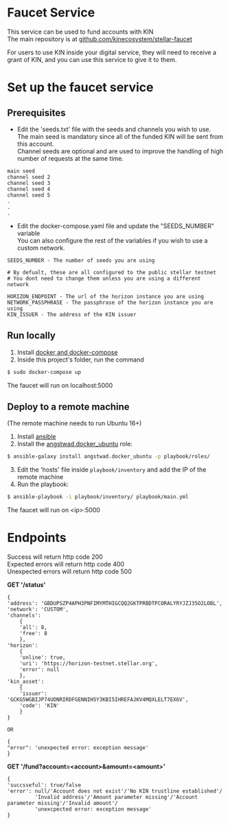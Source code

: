 # Faucet Service
This service can be used to fund accounts with KIN  
The main repository is at [github.com/kinecosystem/stellar-faucet](https://github.com/kinecosystem/stellar-faucet)

For users to use KIN inside your digital service, they will need to receive a grant of KIN, and you can use this service to give it to them.

# Set up the faucet service  
## Prerequisites


* Edit the 'seeds.txt' file with the seeds and channels you wish to use.  
  The main seed is mandatory since all of the funded KIN will be sent from this account.  
  Channel seeds are optional and are used to improve the handling of high number of requests at the same time.
```
main seed  
channel seed 2  
channel seed 3  
channel seed 4  
channel seed 5  
.  
.  
.
```  
* Edit the docker-compose.yaml file and update the "SEEDS_NUMBER" variable  
  You can also configure the rest of the variables if you wish to use a custom network.  
```
SEEDS_NUMBER - The number of seeds you are using

# By defualt, these are all configured to the public stellar testnet
# You dont need to change them unless you are using a different network

HORIZON_ENDPOINT - The url of the horizon instance you are using
NETWORK_PASSPHRASE - The passphrase of the horizon instance you are using
KIN_ISSUER - The address of the KIN issuer
```

## Run locally
1. Install [docker and docker-compose](https://docs.docker.com/install/)
2. Inside this project's folder, run the command
```bash
$ sudo docker-compose up
```
The faucet will run on localhost:5000

## Deploy to a remote machine
(The remote machine needs to run Ubuntu 16+)  
1. Install [ansible](http://docs.ansible.com/ansible/latest/installation_guide/intro_installation.html)  
2. Install the [angstwad.docker_ubuntu](https://github.com/angstwad/docker.ubuntu) role:
```bash
$ ansible-galaxy install angstwad.docker_ubuntu -p playbook/roles/
```
3. Edit the 'hosts' file inside ```playbook/inventory``` and add the IP of the remote machine
4. Run the playbook:
```bash
$ ansible-playbook -i playbook/inventory/ playbook/main.yml
```
The faucet will run on <ip\>:5000

# Endpoints  
Success will return http code 200  
Expected errors will return http code 400  
Unexpected errors will return http code 500

**GET '/status'**  
```
{
'address': 'GBDUPSZP4APH3PNFIMYMTHIGCQQ2GKTPRBDTPCORALYRYJZJ35O2LOBL',
'network': 'CUSTOM',
'channels': 
    {
    'all': 8, 
    'free': 8
    },
'horizon': 
    {
    'online': true,
    'uri': 'https://horizon-testnet.stellar.org',
    'error': null
    },
'kin_asset': 
	{
    'issuer': 'GCKG5WGBIJP74UDNRIRDFGENNIH5Y3KBI5IHREFAJKV4MQXLELT7EX6V',
    'code': 'KIN'
    }
}

OR

{
"error": 'unexpected error: exception message'
}  

```

**GET '/fund?account=\<account\>&amount=\<amount\>'**
```
{
'succsseful': true/false
'error': null/'Account does not exist'/'No KIN trustline established'/
         'Invalid address'/'Amount parameter missing'/'Account parameter missing'/'Invalid amount'/
         'unexcpected error: exception message'
}
```

